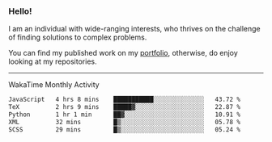 ### Hello!

I am an individual with wide-ranging interests, who thrives on the challenge of finding solutions to complex problems.

You can find my published work on my [portfolio](https://bumbleboss.xyz/work), otherwise, do enjoy looking at my repositories.

---

WakaTime Monthly Activity

<!--START_SECTION:waka-->

```txt
JavaScript   4 hrs 8 mins    ███████████░░░░░░░░░░░░░░   43.72 %
TeX          2 hrs 9 mins    █████▓░░░░░░░░░░░░░░░░░░░   22.87 %
Python       1 hr 1 min      ██▓░░░░░░░░░░░░░░░░░░░░░░   10.91 %
XML          32 mins         █▒░░░░░░░░░░░░░░░░░░░░░░░   05.78 %
SCSS         29 mins         █▒░░░░░░░░░░░░░░░░░░░░░░░   05.24 %
```

<!--END_SECTION:waka-->
